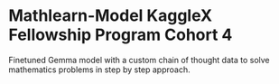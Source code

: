 # Mathlearn-Model KaggleX Fellowship Program Cohort 4
Finetuned Gemma model with a custom chain of thought data to solve mathematics problems in step by step approach.

